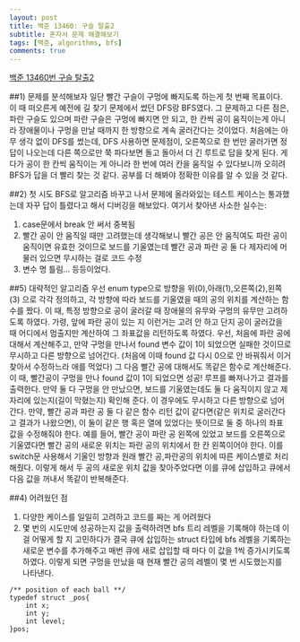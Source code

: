 ```yaml
---
layout: post
title: 백준 13460: 구슬 탈출2
subtitle: 혼자서 문제 해결해보기
tags: [백준, algorithms, bfs]
comments: true
---
```



[백준 13460번 구슬 탈출2](https://www.acmicpc.net/problem/13460)

##1) 문제를 분석해보자
일단 빨간 구슬이 구멍에 빠지도록 하는게 첫 번째 목표이다. 이 때 떠오른게 예전에 길 찾기 문제에서 썼던 DFS랑 BFS였다. 
그 문제하고 다른 점은, 파란 구슬도 있으며 파란 구슬은 구멍에 빠지면 안 되고, 한 칸씩 공이 움직이는게 아니라 장애물이나 구멍을 만날 때까지 한 방향으로 계속 굴러간다는 것이었다.
처음에는 아무 생각 없이 DFS를 썼는데, DFS 사용하면 문제점이, 오른쪽으로 한 번만 굴러가면 정답이 나오는데 다른 쪽으로만 쭉 파다보면 돌고 돌아서 더 긴 루트로 답을 찾게 된다. 게다가 공이 한 칸씩 움직이는 게 아니라 한 번에 여러 칸을 움직일 수 있다보니까 오히려 BFS가 답을 더 빨리 찾는 것 같다. 공부를 더 해봐야 정확한 이유를 알 수 있을 것 같다.

##2) 첫 시도
BFS로 알고리즘 바꾸고 나서 문제에 올라와있는 테스트 케이스는 통과했는데 자꾸 답이 틀렸다고 해서 디버깅을 해보았다. 여기서 찾아낸 사소한 실수는:
1. case문에서 break 안 써서 중복됨
2. 빨간 공이 안 움직일 때만 고려했는데 생각해보니 빨간 공은 안 움직여도 파란 공이 움직이면 유효한 것이므로 보드를 기울였는데 빨간 공과 파란 공 둘 다 제자리에 머물러 있으면 무시하는 걸로 코드 수정
3. 변수 명 틀림...
등등이었다.

##5) 대략적인 알고리즘
우선 enum type으로 방향을 위(0),아래(1),오른쪽(2),왼쪽(3) 으로 각각 정의하고, 각 방향에 따라 보드를 기울였을 때의 공의 위치를 계산하는 함수를 짰다. 이 때, 특정 방향으로 공이 굴러갈 때 장애물의 유무와 구멍의 유무만 고려하도록 하였다. 가령, 앞에 파란 공이 있는 지 이런거는 고려 안 하고 단지 공이 굴러갔을 때 어디에서 멈출지만 계산하여 그 좌표값을 리턴하도록 하였다.
우선, 처음에 파란 공에 대해서 계산해주고, 만약 구멍을 만나서 found 변수 값이 1이 되었으면 실패한 것이므로 무시하고 다른 방향으로 넘어간다. (처음에 이때 found 값 다시 0으로 안 바꿔줘서 이거 찾아서 수정하느라 애를 먹었다)
그 다음 빨간 공에 대해서도 똑같은 함수로 계산해준다. 이 때, 빨간공이 구멍을 만나 found 값이 1이 되었으면 성공! 루프를 빠져나가고 결과를 출력한다.
만약 둘 다 구멍을 안 만났으면, 보드를 기울였는데도 둘 다 움직이지 않고 제자리에 있는지(길이 막혔는지) 확인해 준다. 이 경우에도 무시하고 다른 방향으로 넘어간다.
만약, 빨간 공과 파란 공 둘 다 같은 함수 리턴 값이 같다면(같은 위치로 굴러간다고 결과가 나왔으면), 이 둘이 같은 행 혹은 열에 있었다는 뜻이므로 둘 중 하나의 좌표 값을 수정해줘야 한다.
예를 들어, 빨간 공이 파란 공 왼쪽에 있었고 보드를 오른쪽으로 기울였다면 빨간 공의 새로운 위치는 파란 공의 위치에서 한 칸 왼쪽이어야 한다. 이를 switch문 사용해서 기울인 방향과 원래 빨간 공,파란공의 위치에 따른 케이스별로 처리해줬다.
이렇게 해서 두 공의 새로운 위치 값을 찾아주었다면 이를 큐에 삽입하고 큐에서 다음 값을 꺼내서 똑같이 반복해준다. 


##4) 어려웠던 점
1. 다양한 케이스를 일일히 고려하고 코드를 짜는 게 어려웠다
2. 몇 번의 시도만에 성공하는지 값을 출력하려면 bfs 트리 레벨을 기록해야 하는데 이걸 어떻게 할 지 고민하다가 결국 큐에 삽입하는 struct 타입에 bfs 레벨을 기록하는 새로운 변수를 추가해주고 매번 큐에 새로 삽입할 때 마다 이 값을 1씩 증가시키도록 하였다. 이렇게 되면 구멍을 만났을 때 현재 빨간 공의 레벨이 몇 번 시도했는지를 나타낸다. 

~~~
/** position of each ball **/
typedef struct _pos{
    int x;
    int y;
    int level;
}pos;
~~~

